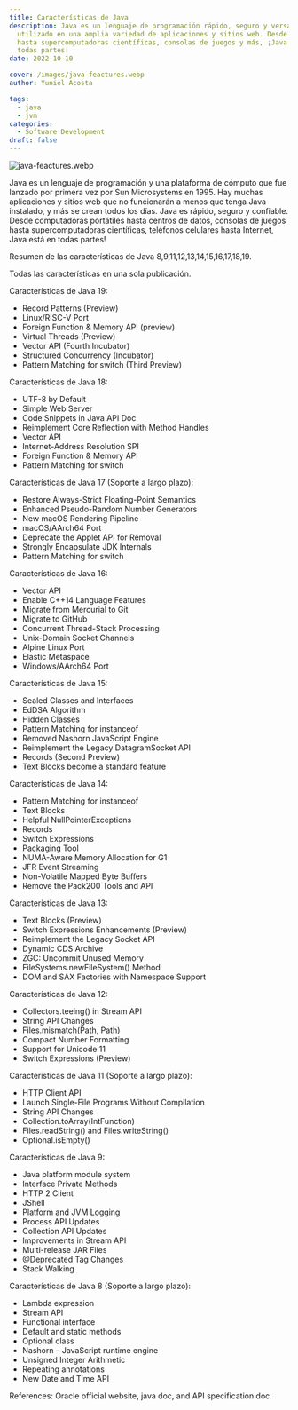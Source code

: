 ```yaml
---
title: Características de Java
description: Java es un lenguaje de programación rápido, seguro y versátil
  utilizado en una amplia variedad de aplicaciones y sitios web. Desde laptops
  hasta supercomputadoras científicas, consolas de juegos y más, ¡Java está en
  todas partes!
date: 2022-10-10

cover: /images/java-feactures.webp
author: Yuniel Acosta

tags:
  - java
  - jvm
categories:
  - Software Development
draft: false
---
```


![java-feactures.webp](/images/java-feactures.webp)

Java es un lenguaje de programación y una plataforma de cómputo que fue lanzado por primera vez por Sun Microsystems en 1995. Hay muchas aplicaciones y sitios web que no funcionarán a menos que tenga Java instalado, y más se crean todos los días. Java es rápido, seguro y confiable. Desde computadoras portátiles hasta centros de datos, consolas de juegos hasta supercomputadoras científicas, teléfonos celulares hasta Internet, Java está en todas partes!

Resumen de las características de Java 8,9,11,12,13,14,15,16,17,18,19.

Todas las características en una sola publicación.

Características de Java 19:

- Record Patterns (Preview)
- Linux/RISC-V Port
- Foreign Function & Memory API (preview)
- Virtual Threads (Preview)
- Vector API (Fourth Incubator)
- Structured Concurrency (Incubator)
- Pattern Matching for switch (Third Preview)

Características de Java 18:

- UTF-8 by Default
- Simple Web Server
- Code Snippets in Java API Doc
- Reimplement Core Reflection with Method Handles
- Vector API
- Internet-Address Resolution SPI
- Foreign Function & Memory API
- Pattern Matching for switch

Características de Java 17 (Soporte a largo plazo):

- Restore Always-Strict Floating-Point Semantics
- Enhanced Pseudo-Random Number Generators
- New macOS Rendering Pipeline
- macOS/AArch64 Port
- Deprecate the Applet API for Removal
- Strongly Encapsulate JDK Internals
- Pattern Matching for switch

Características de Java 16:

- Vector API
- Enable C++14 Language Features
- Migrate from Mercurial to Git
- Migrate to GitHub
- Concurrent Thread-Stack Processing
- Unix-Domain Socket Channels
- Alpine Linux Port
- Elastic Metaspace
- Windows/AArch64 Port

Características de Java 15:

- Sealed Classes and Interfaces
- EdDSA Algorithm
- Hidden Classes
- Pattern Matching for instanceof
- Removed Nashorn JavaScript Engine
- Reimplement the Legacy DatagramSocket API
- Records (Second Preview)
- Text Blocks become a standard feature

Características de Java 14:

- Pattern Matching for instanceof
- Text Blocks
- Helpful NullPointerExceptions
- Records
- Switch Expressions
- Packaging Tool
- NUMA-Aware Memory Allocation for G1
- JFR Event Streaming
- Non-Volatile Mapped Byte Buffers
- Remove the Pack200 Tools and API

Características de Java 13:

- Text Blocks (Preview)
- Switch Expressions Enhancements (Preview)
- Reimplement the Legacy Socket API
- Dynamic CDS Archive
- ZGC: Uncommit Unused Memory
- FileSystems.newFileSystem() Method
- DOM and SAX Factories with Namespace Support

Características de Java 12:

- Collectors.teeing() in Stream API
- String API Changes
- Files.mismatch(Path, Path)
- Compact Number Formatting
- Support for Unicode 11
- Switch Expressions (Preview)

Características de Java 11 (Soporte a largo plazo):

- HTTP Client API
- Launch Single-File Programs Without Compilation
- String API Changes
- Collection.toArray(IntFunction)
- Files.readString() and Files.writeString()
- Optional.isEmpty()

Características de Java 9:

- Java platform module system
- Interface Private Methods
- HTTP 2 Client
- JShell
- Platform and JVM Logging
- Process API Updates
- Collection API Updates
- Improvements in Stream API
- Multi-release JAR Files
- @Deprecated Tag Changes
- Stack Walking

Características de Java 8 (Soporte a largo plazo):

- Lambda expression
- Stream API
- Functional interface
- Default and static methods
- Optional class
- Nashorn – JavaScript runtime engine
- Unsigned Integer Arithmetic
- Repeating annotations
- New Date and Time API

References: Oracle official website, java doc, and API specification doc.
